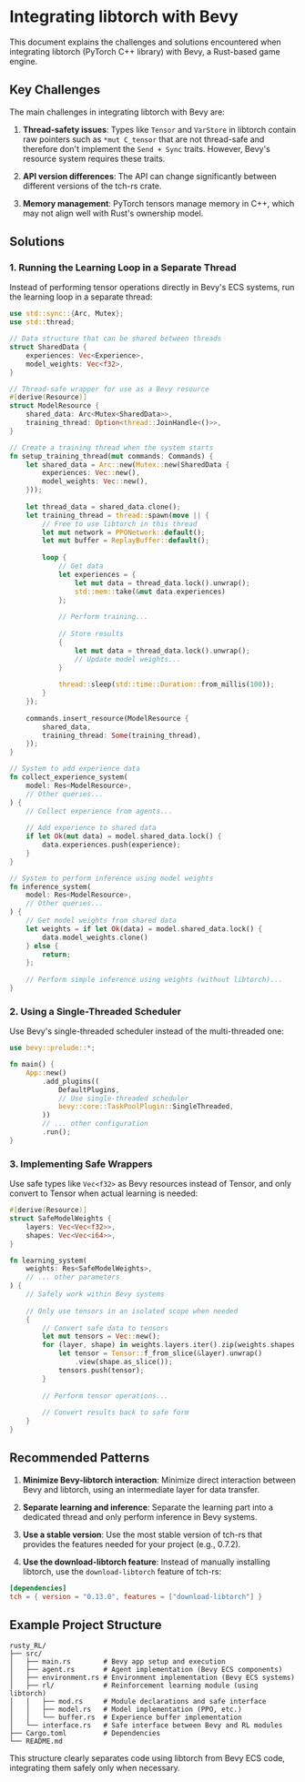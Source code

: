 # Integrating libtorch with Bevy

This document explains the challenges and solutions encountered when integrating libtorch (PyTorch C++ library) with Bevy, a Rust-based game engine.

## Key Challenges

The main challenges in integrating libtorch with Bevy are:

1. **Thread-safety issues**: Types like `Tensor` and `VarStore` in libtorch contain raw pointers such as `*mut C_tensor` that are not thread-safe and therefore don't implement the `Send + Sync` traits. However, Bevy's resource system requires these traits.

2. **API version differences**: The API can change significantly between different versions of the tch-rs crate.

3. **Memory management**: PyTorch tensors manage memory in C++, which may not align well with Rust's ownership model.

## Solutions

### 1. Running the Learning Loop in a Separate Thread

Instead of performing tensor operations directly in Bevy's ECS systems, run the learning loop in a separate thread:

```rust
use std::sync::{Arc, Mutex};
use std::thread;

// Data structure that can be shared between threads
struct SharedData {
    experiences: Vec<Experience>,
    model_weights: Vec<f32>,
}

// Thread-safe wrapper for use as a Bevy resource
#[derive(Resource)]
struct ModelResource {
    shared_data: Arc<Mutex<SharedData>>,
    training_thread: Option<thread::JoinHandle<()>>,
}

// Create a training thread when the system starts
fn setup_training_thread(mut commands: Commands) {
    let shared_data = Arc::new(Mutex::new(SharedData {
        experiences: Vec::new(),
        model_weights: Vec::new(),
    }));
    
    let thread_data = shared_data.clone();
    let training_thread = thread::spawn(move || {
        // Free to use libtorch in this thread
        let mut network = PPONetwork::default();
        let mut buffer = ReplayBuffer::default();
        
        loop {
            // Get data
            let experiences = {
                let mut data = thread_data.lock().unwrap();
                std::mem::take(&mut data.experiences)
            };
            
            // Perform training...
            
            // Store results
            {
                let mut data = thread_data.lock().unwrap();
                // Update model weights...
            }
            
            thread::sleep(std::time::Duration::from_millis(100));
        }
    });
    
    commands.insert_resource(ModelResource {
        shared_data,
        training_thread: Some(training_thread),
    });
}

// System to add experience data
fn collect_experience_system(
    model: Res<ModelResource>,
    // Other queries...
) {
    // Collect experience from agents...
    
    // Add experience to shared data
    if let Ok(mut data) = model.shared_data.lock() {
        data.experiences.push(experience);
    }
}

// System to perform inference using model weights
fn inference_system(
    model: Res<ModelResource>,
    // Other queries...
) {
    // Get model weights from shared data
    let weights = if let Ok(data) = model.shared_data.lock() {
        data.model_weights.clone()
    } else {
        return;
    };
    
    // Perform simple inference using weights (without libtorch)...
}
```

### 2. Using a Single-Threaded Scheduler

Use Bevy's single-threaded scheduler instead of the multi-threaded one:

```rust
use bevy::prelude::*;

fn main() {
    App::new()
        .add_plugins((
            DefaultPlugins,
            // Use single-threaded scheduler
            bevy::core::TaskPoolPlugin::SingleThreaded, 
        ))
        // ... other configuration
        .run();
}
```

### 3. Implementing Safe Wrappers

Use safe types like `Vec<f32>` as Bevy resources instead of Tensor, and only convert to Tensor when actual learning is needed:

```rust
#[derive(Resource)]
struct SafeModelWeights {
    layers: Vec<Vec<f32>>,
    shapes: Vec<Vec<i64>>,
}

fn learning_system(
    weights: Res<SafeModelWeights>,
    // ... other parameters
) {
    // Safely work within Bevy systems
    
    // Only use tensors in an isolated scope when needed
    {
        // Convert safe data to tensors
        let mut tensors = Vec::new();
        for (layer, shape) in weights.layers.iter().zip(weights.shapes.iter()) {
            let tensor = Tensor::f_from_slice(&layer).unwrap()
                .view(shape.as_slice());
            tensors.push(tensor);
        }
        
        // Perform tensor operations...
        
        // Convert results back to safe form
    }
}
```

## Recommended Patterns

1. **Minimize Bevy-libtorch interaction**: Minimize direct interaction between Bevy and libtorch, using an intermediate layer for data transfer.

2. **Separate learning and inference**: Separate the learning part into a dedicated thread and only perform inference in Bevy systems.

3. **Use a stable version**: Use the most stable version of tch-rs that provides the features needed for your project (e.g., 0.7.2).

4. **Use the download-libtorch feature**: Instead of manually installing libtorch, use the `download-libtorch` feature of tch-rs:

```toml
[dependencies]
tch = { version = "0.13.0", features = ["download-libtorch"] }
```

## Example Project Structure

```
rusty_RL/
├── src/
│   ├── main.rs        # Bevy app setup and execution
│   ├── agent.rs       # Agent implementation (Bevy ECS components)
│   ├── environment.rs # Environment implementation (Bevy ECS systems)
│   ├── rl/            # Reinforcement learning module (using libtorch)
│   │   ├── mod.rs     # Module declarations and safe interface
│   │   ├── model.rs   # Model implementation (PPO, etc.)
│   │   └── buffer.rs  # Experience buffer implementation
│   └── interface.rs   # Safe interface between Bevy and RL modules
├── Cargo.toml         # Dependencies
└── README.md
```

This structure clearly separates code using libtorch from Bevy ECS code, integrating them safely only when necessary. 